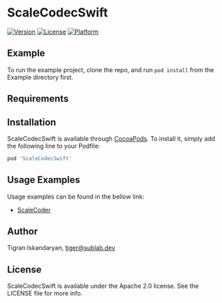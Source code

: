 # ScaleCodecSwift

[![Version](https://img.shields.io/cocoapods/v/ScaleCodecSwift.svg?style=flat)](https://cocoapods.org/pods/ScaleCodecSwift)
[![License](https://img.shields.io/cocoapods/l/ScaleCodecSwift.svg?style=flat)](https://cocoapods.org/pods/ScaleCodecSwift)
[![Platform](https://img.shields.io/cocoapods/p/ScaleCodecSwift.svg?style=flat)](https://cocoapods.org/pods/ScaleCodecSwift)

## Example

To run the example project, clone the repo, and run `pod install` from the Example directory first.

## Requirements

## Installation

ScaleCodecSwift is available through [CocoaPods](https://cocoapods.org). To install
it, simply add the following line to your Podfile:

```ruby
pod 'ScaleCodecSwift'
```

## Usage Examples

Usage examples can be found in the bellow link:

- [ScaleCoder](https://github.com/sublabdev/scale-codec-swift/blob/dev/Doc/ScaleCoder.md)

## Author

Tigran Iskandaryan, tiger@sublab.dev

## License

ScaleCodecSwift is available under the Apache 2.0 license. See the LICENSE file for more info.
